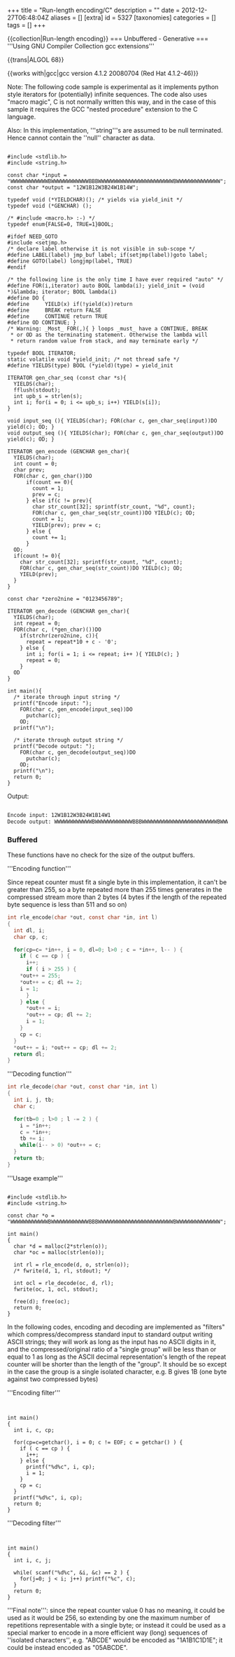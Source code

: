 +++
title = "Run-length encoding/C"
description = ""
date = 2012-12-27T06:48:04Z
aliases = []
[extra]
id = 5327
[taxonomies]
categories = []
tags = []
+++

{{collection|Run-length encoding}}
=== Unbuffered - Generative ===
'''Using GNU Compiler Collection gcc extensions'''

{{trans|ALGOL 68}}

{{works with|gcc|gcc version 4.1.2 20080704 (Red Hat 4.1.2-46)}}

Note: The following code sample is experimental as it implements python style iterators for (potentially) infinite sequences.  The code also uses "macro magic", C is not normally written this way, and in the case of this sample it requires the GCC "nested procedure" extension to the C language.

Also: In this implementation, '''string'''s are assumed to be null terminated.  Hence cannot contain the ''null'' character as data.

```c>#include <stdio.h

#include <stdlib.h>
#include <string.h>

const char *input = "WWWWWWWWWWWWBWWWWWWWWWWWWBBBWWWWWWWWWWWWWWWWWWWWWWWWBWWWWWWWWWWWWWW";
const char *output = "12W1B12W3B24W1B14W";

typedef void (*YIELDCHAR)(); /* yields via yield_init */
typedef void (*GENCHAR) ();

/* #include <macro.h> :-) */
typedef enum{FALSE=0, TRUE=1}BOOL;

#ifdef NEED_GOTO
#include <setjmp.h>
/* declare label otherwise it is not visible in sub-scope */
#define LABEL(label) jmp_buf label; if(setjmp(label))goto label;
#define GOTO(label) longjmp(label, TRUE)
#endif

/* the following line is the only time I have ever required "auto" */
#define FOR(i,iterator) auto BOOL lambda(i); yield_init = (void *)&lambda; iterator; BOOL lambda(i)
#define DO {
#define     YIELD(x) if(!yield(x))return
#define     BREAK return FALSE
#define     CONTINUE return TRUE
#define OD CONTINUE; }
/* Warning: _Most_ FOR(,){ } loops _must_ have a CONTINUE, BREAK
 * or OD as the terminating statement. Otherwise the lambda will 
 * return random value from stack, and may terminate early */

typedef BOOL ITERATOR;
static volatile void *yield_init; /* not thread safe */
#define YIELDS(type) BOOL (*yield)(type) = yield_init

ITERATOR gen_char_seq (const char *s){
  YIELDS(char);
  fflush(stdout);
  int upb_s = strlen(s);
  int i; for(i = 0; i <= upb_s; i++) YIELD(s[i]);
}

void input_seq (){ YIELDS(char); FOR(char c, gen_char_seq(input))DO yield(c); OD; }
void output_seq (){ YIELDS(char); FOR(char c, gen_char_seq(output))DO yield(c); OD; }

ITERATOR gen_encode (GENCHAR gen_char){
  YIELDS(char);
  int count = 0;
  char prev;
  FOR(char c, gen_char())DO
      if(count == 0){
        count = 1;
        prev = c;
      } else if(c != prev){
        char str_count[32]; sprintf(str_count, "%d", count);
        FOR(char c, gen_char_seq(str_count))DO YIELD(c); OD;
        count = 1;
        YIELD(prev); prev = c;
      } else {
        count += 1;
      }
  OD;
  if(count != 0){
    char str_count[32]; sprintf(str_count, "%d", count);
    FOR(char c, gen_char_seq(str_count))DO YIELD(c); OD;
    YIELD(prev);
  }
}

const char *zero2nine = "0123456789";

ITERATOR gen_decode (GENCHAR gen_char){
  YIELDS(char);
  int repeat = 0;
  FOR(char c, (*gen_char)())DO
    if(strchr(zero2nine, c)){
      repeat = repeat*10 + c - '0';
    } else {
      int i; for(i = 1; i <= repeat; i++ ){ YIELD(c); }
      repeat = 0;
    }
  OD
}

int main(){
  /* iterate through input string */
  printf("Encode input: ");
    FOR(char c, gen_encode(input_seq))DO
      putchar(c);
    OD;
  printf("\n");

  /* iterate through output string */
  printf("Decode output: ");
    FOR(char c, gen_decode(output_seq))DO
      putchar(c);
    OD;
  printf("\n");
  return 0;
}
```

Output:

```txt

Encode input: 12W1B12W3B24W1B14W1
Decode output: WWWWWWWWWWWWBWWWWWWWWWWWWBBBWWWWWWWWWWWWWWWWWWWWWWWWBWWWWWWWWWWWWWW

```



###  Buffered 

These functions have no check for the size of the output buffers.

'''Encoding function'''

Since repeat counter must fit a single byte in this implementation, it can't be greater than 255, so a byte repeated more than 255 times generates in the compressed stream more than 2 bytes (4 bytes if the length of the repeated byte sequence is less than 511 and so on)


```c
int rle_encode(char *out, const char *in, int l)
{
  int dl, i;
  char cp, c;

  for(cp=c= *in++, i = 0, dl=0; l>0 ; c = *in++, l-- ) {
    if ( c == cp ) {
      i++;
      if ( i > 255 ) {
	*out++ = 255;
	*out++ = c; dl += 2;
	i = 1;
      }
    } else {
      *out++ = i;
      *out++ = cp; dl += 2;
      i = 1;
    }
    cp = c;
  }
  *out++ = i; *out++ = cp; dl += 2;
  return dl;
}
```


'''Decoding function'''


```c
int rle_decode(char *out, const char *in, int l)
{
  int i, j, tb;
  char c;

  for(tb=0 ; l>0 ; l -= 2 ) {
    i = *in++;
    c = *in++;
    tb += i;
    while(i-- > 0) *out++ = c;
  }
  return tb;
}
```


'''Usage example'''


```c>#include <stdio.h

#include <stdlib.h>
#include <string.h>

const char *o = "WWWWWWWWWWWWBWWWWWWWWWWWWBBBWWWWWWWWWWWWWWWWWWWWWWWWBWWWWWWWWWWWWWW";

int main()
{
  char *d = malloc(2*strlen(o));
  char *oc = malloc(strlen(o));
  
  int rl = rle_encode(d, o, strlen(o));
  /* fwrite(d, 1, rl, stdout); */

  int ocl = rle_decode(oc, d, rl);
  fwrite(oc, 1, ocl, stdout);

  free(d); free(oc);
  return 0;
}
```


In the following codes, encoding and decoding are implemented as "filters" which compress/decompress standard input to standard output writing ASCII strings; they will work as long as the input has no ASCII digits in it, and the compressed/original ratio of a "single group" will be less than or equal to 1 as long as the ASCII decimal representation's length of the repeat counter will be shorter than the length of the "group". It should be so except in the case the group is a single isolated character, e.g. B gives 1B (one byte against two compressed bytes)

'''Encoding filter'''


```c>#include <stdio.h


int main()
{
  int i, c, cp;

  for(cp=c=getchar(), i = 0; c != EOF; c = getchar() ) {
    if ( c == cp ) {
      i++;
    } else {
      printf("%d%c", i, cp);
      i = 1;
    }
    cp = c;
  }
  printf("%d%c", i, cp);
  return 0;
}
```


'''Decoding filter'''


```c>#include <stdio.h


int main()
{
  int i, c, j;

  while( scanf("%d%c", &i, &c) == 2 ) {
    for(j=0; j < i; j++) printf("%c", c);
  }
  return 0;
}
```


'''Final note''': since the repeat counter value 0 has no meaning, it could be used as it would be 256, so extending by one the maximum number of repetitions representable with a single byte; or instead it could be used as a special marker to encode in a more efficient way (long) sequences of ''isolated characters'', e.g. "ABCDE" would be encoded as "1A1B1C1D1E"; it could be instead encoded as "05ABCDE".
